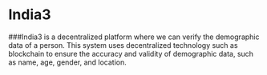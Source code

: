 # India3
###India3 is a decentralized platform where we can verify the demographic data of a person. This system uses decentralized technology such as blockchain to ensure the accuracy and validity of demographic data, such as name, age, gender, and location.
